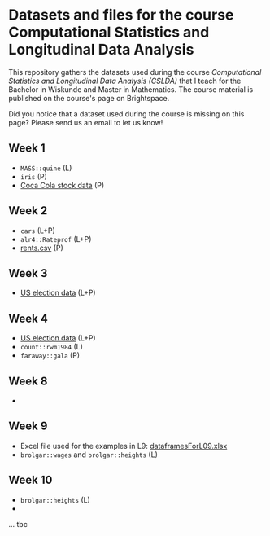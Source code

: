 # Datasets and files for the course Computational Statistics and Longitudinal Data Analysis

This repository gathers the datasets used during the course *Computational Statistics and Longitudinal Data Analysis (CSLDA)* that I teach for the Bachelor in Wiskunde and Master in Mathematics. The course material is published on the course's page on Brightspace.

Did you notice that a dataset used during the course is missing on this page? Please send us an email to let us know!

## Week 1
* `MASS::quine` (L)
* `iris` (P)
* [Coca Cola stock data](https://github.com/kalilurrahman/coca-colastockdata) (P)

## Week 2
* `cars` (L+P)
* `alr4::Rateprof` (L+P)
* [rents.csv](https://raw.githubusercontent.com/mirkosignorelli/Teaching/main/MathStat2/rents.csv) (P)

## Week 3
* [US election data](https://raw.githubusercontent.com/avehtari/ROS-Examples/535210007acc89087323ff71019c16f1771b3c5e/NES/data/nes.txt) (L+P)

## Week 4
* [US election data](https://raw.githubusercontent.com/avehtari/ROS-Examples/535210007acc89087323ff71019c16f1771b3c5e/NES/data/nes.txt) (L+P)
* `count::rwm1984` (L)
* `faraway::gala` (P)

## Week 8

* 

## Week 9

* Excel file used for the examples in L9: [dataframesForL09.xlsx](https://github.com/mirkosignorelli/Teaching/raw/refs/heads/main/CSLDA/dataframesForL09.xlsx)
* `brolgar::wages` and `brolgar::heights` (L)

## Week 10

* `brolgar::heights` (L)
* 



... tbc
